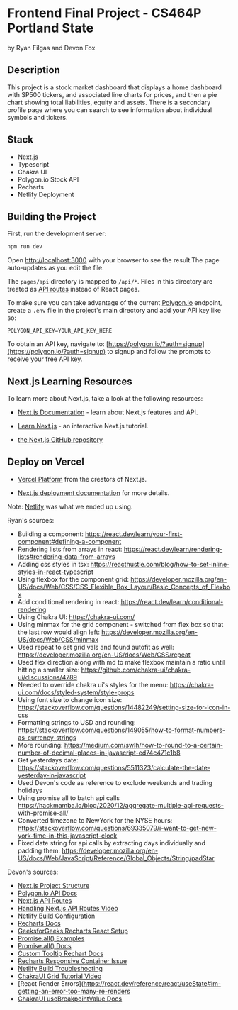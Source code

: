 # Frontend Final Project - CS464P Portland State

by Ryan Filgas and Devon Fox

## Description

This project is a stock market dashboard that displays a home dashboard with SP500 tickers, and associated line charts for prices, and then a pie chart showing total liabilities, equity and assets.  There is a secondary profile page where you can search to see information about individual symbols and tickers.  

## Stack

* Next.js
* Typescript
* Chakra UI
* Polygon.io Stock API
* Recharts
* Netlify Deployment

## Building the Project

First, run the development server:

```bash
npm run dev
```

Open [http://localhost:3000](http://localhost:3000) with your browser to see the result.The page auto-updates as you edit the file.

The `pages/api` directory is mapped to `/api/*`. Files in this directory are treated as [API routes](https://nextjs.org/docs/api-routes/introduction) instead of React pages.

To make sure you can take advantage of the current [Polygon.io](https://polygon.io/) endpoint, create a `.env` file in the project's main directory and add your API key like so:

```
POLYGON_API_KEY=YOUR_API_KEY_HERE
```

To obtain an API key, navigate to: [https://polygon.io/?auth=signup](https://polygon.io/?auth=signup) to signup and follow the prompts to receive your free API key.

## Next.js Learning Resources
To learn more about Next.js, take a look at the following resources:

- [Next.js Documentation](https://nextjs.org/docs) - learn about Next.js features and API.
- [Learn Next.js](https://nextjs.org/learn) - an interactive Next.js tutorial.

- [the Next.js GitHub repository](https://github.com/vercel/next.js/)

## Deploy on Vercel

- [Vercel Platform](https://vercel.com/new?utm_medium=default-template&filter=next.js&utm_source=create-next-app&utm_campaign=create-next-app-readme) from the creators of Next.js.

- [Next.js deployment documentation](https://nextjs.org/docs/deployment) for more details.

Note: [Netlify](https://www.netlify.com/) was what we ended up using.


Ryan's sources:
  * Building a component: https://react.dev/learn/your-first-component#defining-a-component
  * Rendering lists from arrays in react: https://react.dev/learn/rendering-lists#rendering-data-from-arrays
  * Adding css styles in tsx: https://reacthustle.com/blog/how-to-set-inline-styles-in-react-typescript
  * Using flexbox for the component grid: https://developer.mozilla.org/en-US/docs/Web/CSS/CSS_Flexible_Box_Layout/Basic_Concepts_of_Flexbox
  * Add conditional rendering in react: https://react.dev/learn/conditional-rendering
  * Using Chakra UI: https://chakra-ui.com/
  * Using minmax for the grid component - switched from flex box so that the last row would align left: https://developer.mozilla.org/en-US/docs/Web/CSS/minmax
  * Used repeat to set grid vals and found autofit as well: https://developer.mozilla.org/en-US/docs/Web/CSS/repeat
  * Used flex direction along with md to make flexbox maintain a ratio until hitting a smaller size: https://github.com/chakra-ui/chakra-ui/discussions/4789
  * Needed to override chakra ui's styles for the menu: https://chakra-ui.com/docs/styled-system/style-props
  * Using font size to change icon size: https://stackoverflow.com/questions/14482249/setting-size-for-icon-in-css
  * Formatting strings to USD and rounding: https://stackoverflow.com/questions/149055/how-to-format-numbers-as-currency-strings
  * More rounding: https://medium.com/swlh/how-to-round-to-a-certain-number-of-decimal-places-in-javascript-ed74c471c1b8
  * Get yesterdays date: https://stackoverflow.com/questions/5511323/calculate-the-date-yesterday-in-javascript
  * Used Devon's code as reference to exclude weekends and trading holidays
  * Using promise all to batch api calls https://hackmamba.io/blog/2020/12/aggregate-multiple-api-requests-with-promise-all/
  * Converted timezone to NewYork for the NYSE hours: https://stackoverflow.com/questions/69335079/i-want-to-get-new-york-time-in-this-javascript-clock
  * Fixed date string for api calls by extracting days individually and padding them: https://developer.mozilla.org/en-US/docs/Web/JavaScript/Reference/Global_Objects/String/padStar

Devon's sources:
  * [Next.js Project Structure](https://nextjs.org/docs/getting-started/project-structure)
  * [Polygon.io API Docs](https://polygon.io/docs/stocks/getting-started)
  * [Next.js API Routes](https://nextjs.org/docs/pages/building-your-application/routing/api-routes)
  * [Handling Next.js API Routes Video](https://www.youtube.com/watch?v=xirQ7AMyTM8)
  * [Netlify Build Configuration](https://docs.netlify.com/configure-builds/environment-variables/)
  * [Recharts Docs](https://recharts.org/en-US/examples)
  * [GeeksforGeeks Recharts React Setup](https://www.geeksforgeeks.org/how-to-import-recharts-js-library-to-reactjs-file/)
  * [Promise.all() Examples](https://www.techiediaries.com/promise-all-map-async-await-example/)
  * [Promise.all() Docs](https://developer.mozilla.org/en-US/docs/Web/JavaScript/Reference/Global_Objects/Promise/all)
  * [Custom Tooltip Rechart Docs](https://recharts.org/en-US/examples/CustomContentOfTooltip)
  * [Recharts Responsive Container Issue](https://stackoverflow.com/questions/50891591/recharts-responsive-container-does-not-resize-correctly-in-flexbox)
  * [Netlify Build Troubleshooting](https://docs.netlify.com/configure-builds/troubleshooting-tips/)
  * [ChakraUI Grid Tutorial Video](https://www.youtube.com/watch?v=TpiOuBpfP2c)
  * [React Render Errors](https://react.dev/reference/react/useState#im-getting-an-error-too-many-re-renders
  * [ChakraUI useBreakpointValue Docs](https://chakra-ui.com/docs/hooks/use-breakpoint-value)